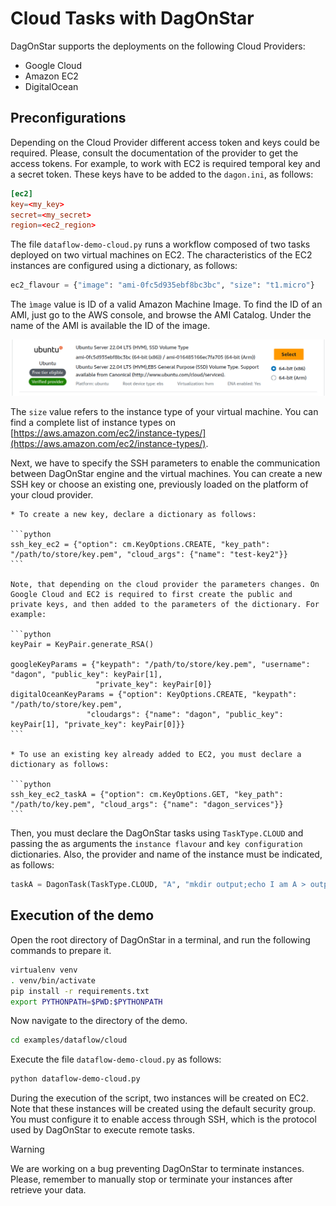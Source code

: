 # Cloud Tasks with DagOnStar

DagOnStar supports the deployments on the following Cloud Providers:

* Google Cloud 
* Amazon EC2
* DigitalOcean

## Preconfigurations

Depending on the Cloud Provider different access token and keys could be required. Please, consult the documentation of the provider to get the access tokens. For example, to work with EC2 is required temporal key and a secret token. These keys have to be added to the ```dagon.ini```, as follows:

```conf
[ec2]
key=<my_key>
secret=<my_secret>
region=<ec2_region>
```

The file ```dataflow-demo-cloud.py``` runs a workflow composed of two tasks deployed on two virtual machines on EC2. The characteristics of the EC2 instances are configured using a dictionary, as follows:

```python
ec2_flavour = {"image": "ami-0fc5d935ebf8bc3bc", "size": "t1.micro"}
```

The ```ìmage``` value is ID of a valid Amazon Machine Image. To find the ID of an AMI, just go to the AWS console, and browse the AMI Catalog. Under the name of the AMI is available the ID of the image.

![amiid.](imgs/ami_ID.png)

The ```size``` value refers to the instance type of your virtual machine. You can find a complete list of instance types on [https://aws.amazon.com/ec2/instance-types/](https://aws.amazon.com/ec2/instance-types/).  

Next, we have to specify the SSH parameters to enable the communication between DagOnStar engine and the virtual machines. You can create a new SSH key or choose an existing one, previously loaded on the platform of your cloud provider. 

    * To create a new key, declare a dictionary as follows:

    ```python
    ssh_key_ec2 = {"option": cm.KeyOptions.CREATE, "key_path": "/path/to/store/key.pem", "cloud_args": {"name": "test-key2"}}
    ```

    Note, that depending on the cloud provider the parameters changes. On Google Cloud and EC2 is required to first create the public and private keys, and then added to the parameters of the dictionary. For example:

    ```python
    keyPair = KeyPair.generate_RSA()

    googleKeyParams = {"keypath": "/path/to/store/key.pem", "username": "dagon", "public_key": keyPair[1],
                       "private_key": keyPair[0]}
    digitalOceanKeyParams = {"option": KeyOptions.CREATE, "keypath": "/path/to/store/key.pem",
                     "cloudargs": {"name": "dagon", "public_key": keyPair[1], "private_key": keyPair[0]}}
    ```

    * To use an existing key already added to EC2, you must declare a dictionary as follows:

    ```python
    ssh_key_ec2_taskA = {"option": cm.KeyOptions.GET, "key_path": "/path/to/key.pem", "cloud_args": {"name": "dagon_services"}}
    ```

Then, you must declare the DagOnStar tasks using ```TaskType.CLOUD``` and passing the as arguments the ```instance flavour``` and ```key configuration``` dictionaries. Also, the provider and name of the instance must be indicated, as follows:

```python
taskA = DagonTask(TaskType.CLOUD, "A", "mkdir output;echo I am A > output/f1.txt", Provider.EC2, "ubuntu", ssh_key_ec2_taskA, instance_flavour=ec2_flavour, instance_name="dagonTaskA", stop_instance=True)
```

## Execution of the demo

Open the root directory of DagOnStar in a terminal, and run the following commands to prepare it.

```bash 
virtualenv venv  
. venv/bin/activate  
pip install -r requirements.txt  
export PYTHONPATH=$PWD:$PYTHONPATH  
```

Now navigate to the directory of the demo.

```bash 
cd examples/dataflow/cloud
```

Execute the file ```dataflow-demo-cloud.py``` as follows:

```bash 
python dataflow-demo-cloud.py
```

During the execution of the script, two instances will be created on EC2. Note that these instances will be created using the default security group. You must configure it to enable access through SSH, which is the protocol used by DagOnStar to execute remote tasks. 

> [!WARNING]  
> We are working on a bug preventing DagOnStar to terminate instances. Please, remember to manually stop or terminate your instances after retrieve your data.